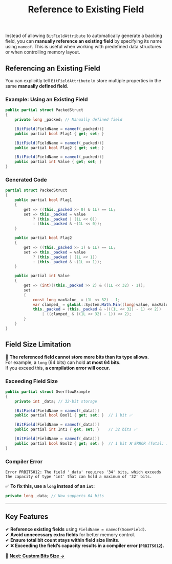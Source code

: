 ﻿---
title: Reference to Existing Field
---

Instead of allowing `BitFieldAttribute` to automatically generate a backing field, you can **manually reference an existing field** by specifying its name using `nameof`. This is useful when working with predefined data structures or when controlling memory layout.

## **Referencing an Existing Field**

You can explicitly tell `BitFieldAttribute` to store multiple properties in the same **manually defined field**.

### **Example: Using an Existing Field**
```csharp
public partial struct PackedStruct
{
    private long _packed; // Manually defined field

    [BitField(FieldName = nameof(_packed))]
    public partial bool Flag1 { get; set; }

    [BitField(FieldName = nameof(_packed))]
    public partial bool Flag2 { get; set; }

    [BitField(FieldName = nameof(_packed))]
    public partial int Value { get; set; }
}
```

### **Generated Code**
```csharp
partial struct PackedStruct
{
    public partial bool Flag1
    {
        get => ((this._packed >> 0) & 1L) == 1L;
        set => this._packed = value 
            ? (this._packed | (1L << 0)) 
            : (this._packed & ~(1L << 0));
    }

    public partial bool Flag2
    {
        get => ((this._packed >> 1) & 1L) == 1L;
        set => this._packed = value 
            ? (this._packed | (1L << 1)) 
            : (this._packed & ~(1L << 1));
    }

    public partial int Value
    {
        get => (int)((this._packed >> 2) & ((1L << 32) - 1));
        set
        {
            const long maxValue_ = (1L << 32) - 1;
            var clamped_ = global::System.Math.Min((long)value, maxValue_);
            this._packed = (this._packed & ~(((1L << 32) - 1) << 2)) 
                | ((clamped_ & ((1L << 32) - 1)) << 2);
        }
    }
}
```

## **Field Size Limitation**
🚨 **The referenced field cannot store more bits than its type allows.**  
For example, a `long` (64 bits) can hold **at most 64 bits**.  
If you exceed this, **a compilation error will occur.**

### **Exceeding Field Size**
```csharp
public partial struct OverflowExample
{
    private int _data; // 32-bit storage

    [BitField(FieldName = nameof(_data))]
    public partial bool Bool1 { get; set; }  // 1 bit ✅

    [BitField(FieldName = nameof(_data))]
    public partial int Int1 { get; set; }    // 32 bits ✅

    [BitField(FieldName = nameof(_data))]
    public partial bool Bool2 { get; set; }  // 1 bit ❌ ERROR (Total: 34 bits)
}
```

### **Compiler Error**
```
Error PRBITS012: The field '_data' requires '34' bits, which exceeds the capacity of type 'int' that can hold a maximum of '32' bits.
```

✅ **To fix this, use a `long` instead of an `int`:**
```csharp
private long _data; // Now supports 64 bits
```

---

## **Key Features**
✔ **Reference existing fields** using `FieldName = nameof(SomeField)`.  
✔ **Avoid unnecessary extra fields** for better memory control.  
✔ **Ensure total bit count stays within field size limits**.  
✔ ❌ **Exceeding the field’s capacity results in a compiler error (`PRBITS012`).**

📖 **[Next: Custom Bits Size →](bit-field-attribute-custom-bits-size)**
